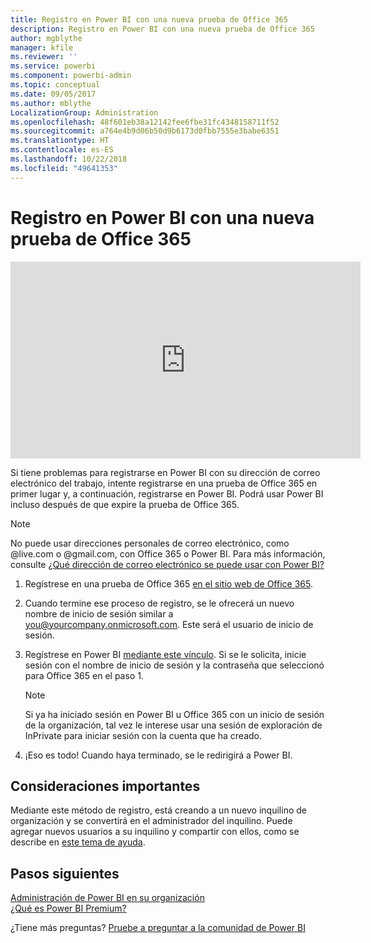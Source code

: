 ```yaml
---
title: Registro en Power BI con una nueva prueba de Office 365
description: Registro en Power BI con una nueva prueba de Office 365
author: mgblythe
manager: kfile
ms.reviewer: ''
ms.service: powerbi
ms.component: powerbi-admin
ms.topic: conceptual
ms.date: 09/05/2017
ms.author: mblythe
LocalizationGroup: Administration
ms.openlocfilehash: 48f601eb38a12142fee6fbe31fc4348158711f52
ms.sourcegitcommit: a764e4b9d06b50d9b6173d0fbb7555e3babe6351
ms.translationtype: HT
ms.contentlocale: es-ES
ms.lasthandoff: 10/22/2018
ms.locfileid: "49641353"
---
```

# <a name="signing-up-for-power-bi-with-a-new-office-365-trial"></a>Registro en Power BI con una nueva prueba de Office 365

<iframe width="560" height="315" src="https://www.youtube.com/embed/gbSuFST-Nx4?showinfo=0" frameborder="0" allowfullscreen></iframe>

Si tiene problemas para registrarse en Power BI con su dirección de correo electrónico del trabajo, intente registrarse en una prueba de Office 365 en primer lugar y, a continuación, registrarse en Power BI. Podrá usar Power BI incluso después de que expire la prueba de Office 365.

> [!NOTE]
> No puede usar direcciones personales de correo electrónico, como @live.com o @gmail.com, con Office 365 o Power BI. Para más información, consulte [¿Qué dirección de correo electrónico se puede usar con Power BI?](service-self-service-signup-for-power-bi.md#what-email-address-can-be-used-with-power-bi)

1. Regístrese en una prueba de Office 365 [en el sitio web de Office 365](https://go.microsoft.com/fwlink/p/?LinkID=403802).

1. Cuando termine ese proceso de registro, se le ofrecerá un nuevo nombre de inicio de sesión similar a you@yourcompany.onmicrosoft.com.  Este será el usuario de inicio de sesión.

1. Regístrese en Power BI [mediante este vínculo](https://portal.office.com/Start/Confirm?Sku=a403ebcc-fae0-4ca2-8c8c-7a907fd6c235&ru=https%3A%2F%2Fapp.powerbi.com%3FredirectedFromSignup%3D1%26noSignUpCheck%3D1).  Si se le solicita, inicie sesión con el nombre de inicio de sesión y la contraseña que seleccionó para Office 365 en el paso 1.

   > [!NOTE]
   > Si ya ha iniciado sesión en Power BI u Office 365 con un inicio de sesión de la organización, tal vez le interese usar una sesión de exploración de InPrivate para iniciar sesión con la cuenta que ha creado.

1. ¡Eso es todo!  Cuando haya terminado, se le redirigirá a Power BI.

## <a name="important-considerations"></a>Consideraciones importantes

Mediante este método de registro, está creando a un nuevo inquilino de organización y se convertirá en el administrador del inquilino. Puede agregar nuevos usuarios a su inquilino y compartir con ellos, como se describe en [este tema de ayuda](https://support.office.com/en-sg/article/Add-users-individually-to-Office-365---Admin-Help-1970f7d6-03b5-442f-b385-5880b9c256ec?ui=en-US&rs=en-SG&ad=SG).

## <a name="next-steps"></a>Pasos siguientes

[Administración de Power BI en su organización](service-admin-administering-power-bi-in-your-organization.md)  
[¿Qué es Power BI Premium?](service-premium.md)  

¿Tiene más preguntas? [Pruebe a preguntar a la comunidad de Power BI](http://community.powerbi.com/)